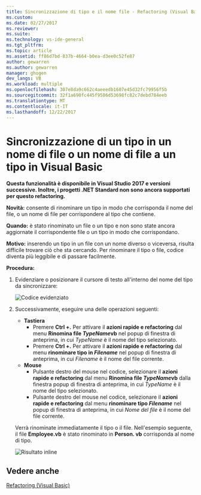 ```yaml
---
title: Sincronizzazione di tipo e il nome file - Refactoring (Visual Basic) | Documenti Microsoft
ms.custom: 
ms.date: 02/27/2017
ms.reviewer: 
ms.suite: 
ms.technology: vs-ide-general
ms.tgt_pltfrm: 
ms.topic: article
ms.assetid: ff86d7bd-837b-4664-b0ea-d3ee0c52fe87
author: gewarren
ms.author: gewarren
manager: ghogen
dev_langs: VB
ms.workload: multiple
ms.openlocfilehash: 307e8da9c662c4aeeedb1607e45d32fc79956f5b
ms.sourcegitcommit: 32f1a690fc445f9586d53698fc82c7debd784eeb
ms.translationtype: MT
ms.contentlocale: it-IT
ms.lasthandoff: 12/22/2017
---
```

# <a name="sync-a-type-to-a-filename-or-a-filename-to-a-type-in-visual-basic"></a>Sincronizzazione di un tipo in un nome di file o un nome di file a un tipo in Visual Basic

<!-- VERSIONLESS -->
**Questa funzionalità è disponibile in Visual Studio 2017 e versioni successive.  Inoltre, i progetti .NET Standard non sono ancora supportati per questo refactoring.**

**Novità:** consente di rinominare un tipo in modo che corrisponda il nome del file, o un nome di file per corrispondere al tipo che contiene.

**Quando:** è stato rinominato un file o un tipo e non sono state ancora aggiornate il corrispondente file o un tipo in modo che corrispondano. 

**Motivo:** inserendo un tipo in un file con un nome diverso o viceversa, risulta difficile trovare ciò che sta cercando.  Per rinominare il tipo o file, codice diventa più leggibile e di passare facilmente.

**Procedura:**

1. Evidenziare o posizionare il cursore di testo all'interno del nome del tipo da sincronizzare:

   ![Codice evidenziato](media/synctype_highlight.png)

1. Successivamente, eseguire una delle operazioni seguenti:
   * **Tastiera**
     * Premere **Ctrl +.** Per attivare il **azioni rapide e refactoring** dal menu **Rinomina file *TypeName*vb** nel popup di finestra di anteprima, in cui *TypeName* è il nome del tipo selezionato.
     * Premere **Ctrl +.** Per attivare il **azioni rapide e refactoring** dal menu **rinominare tipo in _Filename_**  nel popup di finestra di anteprima, in cui *Filename* è il nome del file corrente.
   * **Mouse**
     * Pulsante destro del mouse nel codice, selezionare il **azioni rapide e refactoring** dal menu **Rinomina file *TypeName*vb** dalla finestra popup di finestra di anteprima, in cui *TypeName* è il nome del tipo selezionato.
     * Pulsante destro del mouse nel codice, selezionare il **azioni rapide e refactoring** dal menu **rinominare tipo _Filename_**  nel popup di finestra di anteprima, in cui  *Nome del file* è il nome del file corrente.

   Verrà rinominate immediatamente il tipo o il file.  Nell'esempio seguente, il file **Employee.vb** è stato rinominato in **Person. vb** corrisponda al nome di tipo.

   ![Risultato inline](media/synctype_result.png)

## <a name="see-also"></a>Vedere anche  
[Refactoring (Visual Basic)](../refactoring-vb.md)
